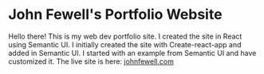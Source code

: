 # John Fewell's Portfolio Website

Hello there! This is my web dev portfolio site. I created the site in React using Semantic UI. I initially created the site with Create-react-app and added in Semantic UI. I started with an example from Semantic UI and have customized it. The live site is here: [johnfewell.com](https://www.johnfewell.com)
